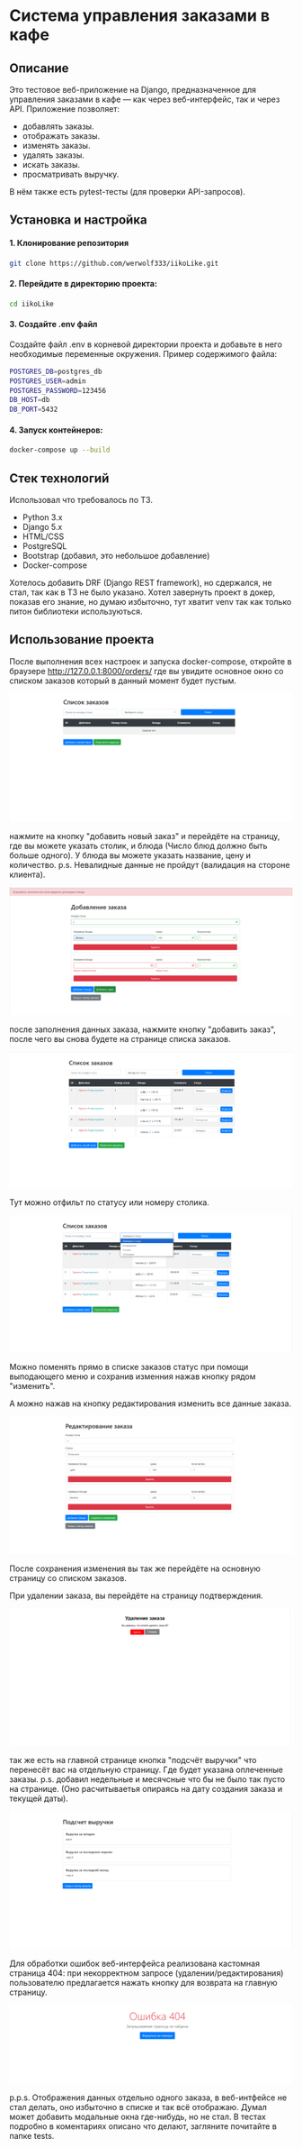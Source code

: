 # Система управления заказами в кафе

## Описание
Это тестовое веб-приложение на Django, предназначенное для управления заказами в кафе — как через веб-интерфейс, так и через API. Приложение позволяет: 
 - добавлять заказы.
 - отображать заказы.
 - изменять заказы.
 - удалять заказы.
 - искать заказы.
 - просматривать выручку.

В нём также есть pytest-тесты (для проверки API-запросов). 

## Установка и настройка

#### 1. Клонирование репозитория

```bash
git clone https://github.com/werwolf333/iikoLike.git
```
#### 2. Перейдите в директорию проекта:
```bash
cd iikoLike
```

#### 3. Создайте .env файл
Создайте файл .env в корневой директории проекта и добавьте в него необходимые переменные окружения. 
Пример содержимого файла:

```bash
POSTGRES_DB=postgres_db
POSTGRES_USER=admin
POSTGRES_PASSWORD=123456
DB_HOST=db
DB_PORT=5432
```
#### 4. Запуск контейнеров:

```bash
docker-compose up --build
```

## Стек технологий

Использовал что требовалось по ТЗ.
- Python 3.x
- Django 5.x
- HTML/CSS 
- PostgreSQL
- Bootstrap (добавил, это небольшое добавление)
- Docker-compose

Хотелось добавить DRF (Django REST framework), но сдержался, не стал, так как в ТЗ не было указано. Хотел завернуть проект в докер, показав его знание, но думаю избыточно, тут хватит venv так как только питон библиотеки используються.


## Использование проекта

После выполнения всех настроек и запуска docker-compose, откройте в браузере http://127.0.0.1:8000/orders/ где вы увидите основное окно со списком заказов который в данный момент будет пустым.

![test7.png](test7.png)

нажмите на кнопку "добавить новый заказ" и перейдёте на страницу, где вы можете указать столик, и блюда (Число блюд должно быть больше одного). У блюда вы можете указать название, цену и количество. 
p.s. Невалидные данные не пройдут (валидация на стороне клиента).

![test8.png](test8.png)

после заполнения данных заказа, нажмите кнопку "добавить заказ", после чего вы снова будете на странице списка заказов.

![test2.png](test2.png)

Тут можно отфильт по статусу или номеру столика.

![test5.png](test5.png)

Можно поменять прямо в списке заказов статус при помощи выподающего меню и сохранив изменния нажав кнопку рядом "изменить".

А можно нажав на кнопку редактирования изменить все данные заказа.

![test3.png](test3.png)

После сохранения изменения вы так же перейдёте на основную страницу со списком заказов.

При удалении заказа, вы перейдёте на страницу подтверждения.

![test4.png](test4.png)

так же есть на главной странице кнопка "подсчёт выручки" что перенесёт вас на отдельную страницу. Где будет указана оплеченные заказы.
p.s. добавил недельные и месячсные что бы не было так пусто на странице. (Оно расчитываетья опираясь на дату создания заказа и текущей даты).

![test6.png](test6.png)

Для обработки ошибок веб-интерфейса реализована кастомная страница 404: при некорректном запросе (удалении/редактирования) пользователю предлагается нажать кнопку для возврата на главную страницу.

![test1.png](test1.png)

p.p.s. Отображения данных отдельно одного заказа, в веб-интфейсе не стал делать, оно избыточно в списке и так всё отображаю. Думал может добавить модальные окна где-нибудь, но не стал. 
В тестах подробно в коментариях описано что делают, загляните почитайте в папке tests.